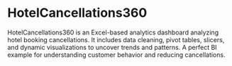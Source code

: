 # HotelCancellations360
HotelCancellations360 is an Excel-based analytics dashboard analyzing hotel booking cancellations. It includes data cleaning, pivot tables, slicers, and dynamic visualizations to uncover trends and patterns. A perfect BI example for understanding customer behavior and reducing cancellations.
